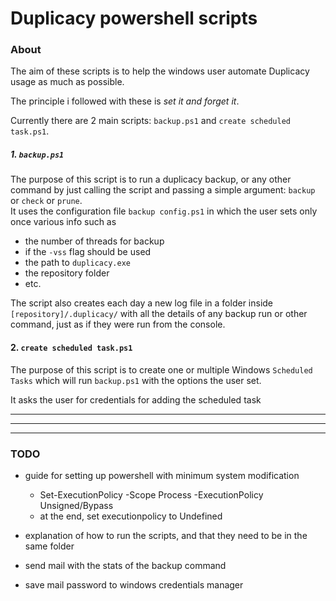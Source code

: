 # Duplicacy powershell scripts

### About

The aim of these scripts is to help the windows user automate Duplicacy usage as much as possible.

The principle i followed with these is _set it and forget it_.

Currently there are 2 main scripts: `backup.ps1` and `create scheduled task.ps1`.

##### 1. `backup.ps1`

The purpose of this script is to run a duplicacy backup, or any other command by just 
calling the script and passing a simple argument: `backup` or `check` or `prune`.  
It uses the configuration file `backup config.ps1` in which the user sets only once various info such as

- the number of threads for backup
- if the `-vss` flag should be used
- the path to `duplicacy.exe`
- the repository folder
- etc.

The script also creates each day a new log file in a folder inside `[repository]/.duplicacy/` 
with all the details of any backup run or other command, just as if they were run from the console.


#### 2. `create scheduled task.ps1`

The purpose of this script is to create one or multiple Windows `Scheduled Tasks` which will run `backup.ps1` 
with the options the user set. 

It asks the user for credentials for adding the scheduled task 

---

___

***

### TODO

- guide for setting up powershell with minimum system modification

    
    - Set-ExecutionPolicy -Scope Process -ExecutionPolicy Unsigned/Bypass
    - at the end, set executionpolicy to Undefined


- explanation of how to run the scripts, and that they need to be in the same folder
- send mail with the stats of the backup command
- save mail password to windows credentials manager
